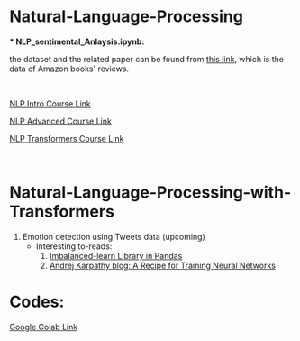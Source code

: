 # Natural-Language-Processing

<b>* NLP_sentimental_Anlaysis.ipynb:</b>

the dataset and the related paper can be found from <a href="https://www.cs.jhu.edu/~mdredze/datasets/sentiment/index2.html">this link</a>, which is the data of Amazon books' reviews.

<br>

<a href="https://www.udemy.com/course/data-science-natural-language-processing-in-python/learn/lecture/28362048?start=30#overview">NLP Intro Course Link</a>

<a href="https://www.udemy.com/course/deep-learning-advanced-nlp/learn/lecture/10232936?start=0#overview">NLP Advanced Course Link</a>

<a href="https://www.udemy.com/course/data-science-transformers-nlp/">NLP Transformers Course Link</a>

<br>

<h>

# Natural-Language-Processing-with-Transformers

1. Emotion detection using Tweets data (upcoming)
   * Interesting to-reads:
        1. <a href="https://imbalanced-learn.org/stable/" target="_blank">Imbalanced-learn Library in Pandas</a>
        2. <a href="https://karpathy.github.io/2019/04/25/recipe/" target="_blank">Andrej Karpathy blog: A Recipe for Training Neural Networks</a>
    


# Codes:

<a href="https://colab.research.google.com/drive/14ClK2X67GRQbSLpLk6sU-9z03rK36dfc?authuser=0#scrollTo=6iTiotk5X5O8" target="_blank">Google Colab Link</a>

